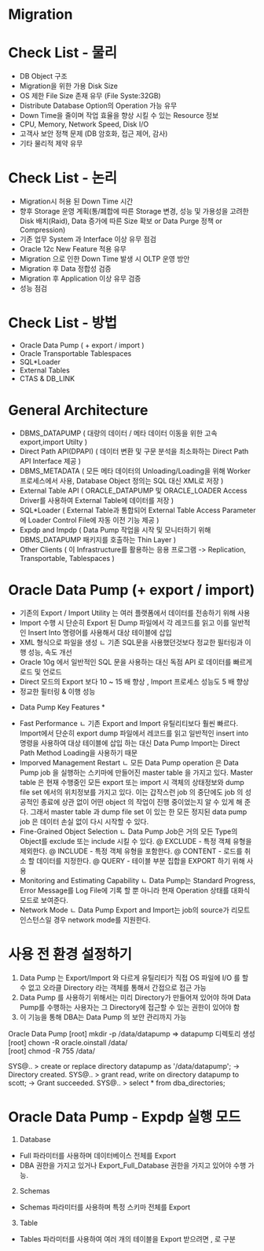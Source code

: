 # Migration

# Check List - 물리
- DB Object 구조
- Migration을 위한 가용 Disk Size
- OS 제한 File Size 존재 유무 (File Syste:32GB)
- Distribute Database Option의 Operation 가능 유무
- Down Time을 줄이며 작업 효율을 향상 시킬 수 있는 Resource 정보
- CPU, Memory, Network Speed, Disk I/O
- 고객사 보안 정책 문제 (DB 암호화, 접근 제어, 감사)
- 기타 물리적 제약 유무

# Check List - 논리
- Migration시 허용 된 Down Time 시간
- 향후 Storage 운영 계획(통/폐합에 따른 Storage 변경, 성능 및 가용성을 고려한 Disk 배치(Raid), Data 증가에 따른 Size 확보 or Data Purge 정책 or Compression)
- 기존 업무 System 과 Interface 이상 유무 점검
- Oracle 12c New Feature 적용 유무
- Migration 으로 인한 Down Time 발생 시 OLTP 운영 방안
- Migration 후 Data 정합성 검증
- Migration 후 Application 이상 유무 검증
- 성능 점검

# Check List - 방법
- Oracle Data Pump ( + export / import )
- Oracle Transportable Tablespaces
- SQL*Loader
- External Tables
- CTAS & DB_LINK

# General Architecture
- DBMS_DATAPUMP ( 대량의 데이터 / 메타 데이터 이동을 위한 고속 export,import Utilty )
- Direct Path API(DPAPI) ( 데이터 변환 및 구문 분석을 최소화하는 Direct Path API Interface 제공 )
- DBMS_METADATA ( 모든 메타 데이터의 Unloading/Loading을 위해 Worker 프로세스에서 사용, Database Object 정의는 SQL 대신 XML로 저장 )
- External Table API ( ORACLE_DATAPUMP 및 ORACLE_LOADER Access Driver를 사용하여 External Table에 데이터를 저장 )
- SQL*Loader ( External Table과 통합되어 External Table Access Parameter에 Loader Control File에 자동 이전 기능 제공 )
- Expdp and Impdp ( Data Pump 작업을 시작 및 모니터하기 위해 DBMS_DATAPUMP 패키지를 호출하는 Thin Layer )
- Other Clients ( 이 Infrastructure를 활용하는 응용 프로그램 -> Replication, Transportable, Tablespaces )

# Oracle Data Pump (+ export / import)
- 기존의 Export / Import Utility 는 여러 플랫폼에서 데이터를 전송하기 위해 사용
- Import 수행 시 단순히 Export 된 Dump 파일에서 각 레코드를 읽고 이를 일반적인 Insert Into 명령어를 사용해서 대상 테이블에 삽입 
- XML 형식으로 파일을 생성
   ㄴ 기존 SQL문을 사용했던것보다 정교한 필터링과 이행 성능, 속도 개선
- Oracle 10g 에서 일반적인 SQL 문을 사용하는 대신 독점 API 로 데이터를 빠르게 로드 및 언로드
- Direct 모드의 Export 보다 10 ~ 15 배 향상 , Import 프로세스 성능도 5 배 향상
- 정교한 필터링 & 이행 성능

* Data Pump Key Features *
- Fast Performance
 ㄴ 기존 Export and Import 유틸리티보다 훨씬 빠르다. Import에서 단순히 export dump 파일에서 레코드를 읽고 일반적인 insert into 명령을 사용하여 대상 테이블에 삽입 하는 대신 Data Pump Import는 Direct Path Method Loading을 사용하기 때문
 - Imporved Management Restart
  ㄴ 모든 Data Pump operation 은 Data Pump job 을 실행하는 스키마에 만들어진 master table 을 가지고 있다. Master table 은 현재 수행중인 모든 export 또는 import 시 객체의 상태정보와 dump file set 에서의 위치정보를 가지고 있다. 이는 갑작스런 job 의 중단에도 job 의 성공적인 종료에 상관 없이 어떤 object 의 작업이 진행 중이었는지 알 수 있게 해 준다. 그래서 master table 과 dump file set 이 있는 한 모든 정지된 data pump job 은 데이터 손실 없이 다시 시작할 수 있다. 
- Fine-Grained Object Selection
 ㄴ Data Pump Job은 거의 모든 Type의 Object를 exclude 또는 include 시킬 수 있다.
 @ EXCLUDE - 특정 객체 유형을 제외한다. 
 @ INCLUDE - 특정 객체 유형을 포함한다.
 @ CONTENT - 로드를 취소 할 데이터를 지정한다.
 @ QUERY - 테이블 부분 집합을 EXPORT 하기 위해 사용
 - Monitoring and Estimating Capability
  ㄴ Data Pump는 Standard Progress, Error Message를 Log File에 기록 할 뿐 아니라 현재 Operation 상태를 대화식모드로 보여준다.
 - Network Mode
  ㄴ Data Pump Export and Import는 job의 source가 리모트 인스턴스일 경우 network mode를 지원한다.
  
# 사용 전 환경 설정하기
1. Data Pump 는 Export/Import 와 다르게 유틸리티가 직접 OS 파일에 I/O 를 할 수 없고 오라클 Directory 라는 객체를 통해서 간접으로 접근 가능 
2. Data Pump 를 사용하기 위해서는 미리 Directory가 만들어져 있어야 하며 Data Pump를 수행하는 사용자는 그 Directory에 접근할 수 있는 권한이 있어야 함
3. 이 기능을 통해 DBA는 Data Pump 의 보안 관리까지 가능

Oracle Data Pump
[root] mkdir -p /data/datapump   => datapump 디렉토리 생성
[root] chown -R oracle.oinstall /data/   
[root] chmod -R 755 /data/

SYS@.. > create or replace directory datapump as '/data/datapump';
-> Directory created.
SYS@.. > grant read, write on directory datapump to scott;
-> Grant succeeded.
SYS@.. > select * from dba_directories;

# Oracle Data Pump - Expdp 실행 모드
1. Database
- Full 파라미터를 사용하며 데이터베이스 전체를 Export
- DBA 권한을 가지고 있거나 Export_Full_Database 권한을 가지고 있어야 수행 가능.
2. Schemas
- Schemas 파라미터를 사용하며 특정 스키마 전체를 Export
3. Table
- Tables 파라미터를 사용하여 여러 개의 테이블을 Export 받으려면 , 로 구분

